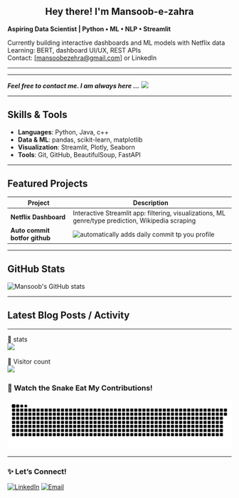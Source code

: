 <!-- Profile Header -->
<h2 align="center"> Hey there! I'm <strong>Mansoob-e-zahra</strong></h2>

**Aspiring Data Scientist | Python • ML • NLP • Streamlit**

Currently building interactive dashboards and ML models with Netflix data  
 Learning: BERT, dashboard UI/UX, REST APIs  
 Contact: [mansoobezehra@gmail.com] or LinkedIn

---
---

 ***Feel free to contact me. I am always here ...*** <img src="https://media.giphy.com/media/WUlplcMpOCEmTGBtBW/giphy.gif" width="30">

---

##  Skills & Tools

- **Languages**: Python, Java, c++
- **Data & ML**: pandas, scikit-learn, matplotlib
- **Visualization**: Streamlit, Plotly, Seaborn
- **Tools**: Git, GitHub, BeautifulSoup, FastAPI

---

##  Featured Projects

| Project | Description |
|--------|-------------|
| **Netflix Dashboard** | Interactive Streamlit app: filtering, visualizations, ML genre/type prediction, Wikipedia scraping | 
| **Auto commit botfor github** |![ automatically adds daily commit tp you profile](https://github.com/MansoobeZahra/auto-commit-bot/tree/main) | 


---

##  GitHub Stats

![Mansoob's GitHub stats](https://github-readme-stats.vercel.app/api?username=mansoobezahra&show_icons=true&theme=radical)

---

##  Latest Blog Posts / Activity



---

<p align="center"> 

  🧭 stats <br>
  <img src="https://github-readme-stats.vercel.app/api/top-langs/?username=mansoobezahra&layout=compact&theme=radical" />
</p>
<p align="center"> 

  🧭 Visitor count<br>
  <img src="https://profile-counter.glitch.me/mansoobezahra/count.svg" />
</p>


### 🐍 Watch the Snake Eat My Contributions!

![Snake Animation](https://raw.githubusercontent.com/sheersh01/sheersh01/output/github-contribution-grid-snake.svg)

---

### ✨ Let’s Connect!

<p>
  <a href="https://linkedin.com/in/you"><img alt="LinkedIn" src="URL_TO_SVG"></a>
  <a href="mailto:you@example.com"><img alt="Email" src="URL_TO_SVG"></a>
</p>
